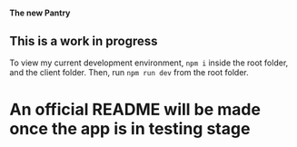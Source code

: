 #### The new Pantry

## This is a work in progress

To view my current development environment, `npm i` inside the root folder, and the client folder.
Then, run `npm run dev` from the root folder.

# An official README will be made once the app is in testing stage
